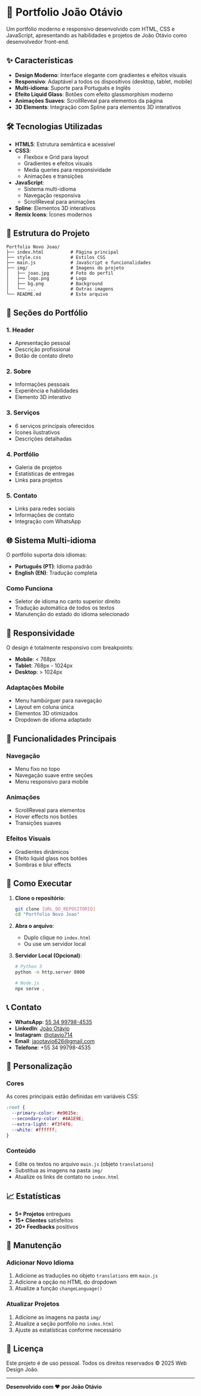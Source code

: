 # 🚀 Portfolio João Otávio

Um portfólio moderno e responsivo desenvolvido com HTML, CSS e JavaScript, apresentando as habilidades e projetos de João Otávio como desenvolvedor front-end.

## ✨ Características

- **Design Moderno**: Interface elegante com gradientes e efeitos visuais
- **Responsivo**: Adaptável a todos os dispositivos (desktop, tablet, mobile)
- **Multi-idioma**: Suporte para Português e Inglês
- **Efeito Liquid Glass**: Botões com efeito glassmorphism moderno
- **Animações Suaves**: ScrollReveal para elementos da página
- **3D Elements**: Integração com Spline para elementos 3D interativos

## 🛠️ Tecnologias Utilizadas

- **HTML5**: Estrutura semântica e acessível
- **CSS3**: 
  - Flexbox e Grid para layout
  - Gradientes e efeitos visuais
  - Media queries para responsividade
  - Animações e transições
- **JavaScript**: 
  - Sistema multi-idioma
  - Navegação responsiva
  - ScrollReveal para animações
- **Spline**: Elementos 3D interativos
- **Remix Icons**: Ícones modernos

## 📁 Estrutura do Projeto

```
Portfolio Novo Joao/
├── index.html          # Página principal
├── style.css           # Estilos CSS
├── main.js             # JavaScript e funcionalidades
├── img/                # Imagens do projeto
│   ├── joao.jpg        # Foto do perfil
│   ├── logo.png        # Logo
│   ├── bg.png          # Background
│   └── ...             # Outras imagens
└── README.md           # Este arquivo
```

## 🎨 Seções do Portfólio

### 1. **Header**
- Apresentação pessoal
- Descrição profissional
- Botão de contato direto

### 2. **Sobre**
- Informações pessoais
- Experiência e habilidades
- Elemento 3D interativo

### 3. **Serviços**
- 6 serviços principais oferecidos
- Ícones ilustrativos
- Descrições detalhadas

### 4. **Portfólio**
- Galeria de projetos
- Estatísticas de entregas
- Links para projetos

### 5. **Contato**
- Links para redes sociais
- Informações de contato
- Integração com WhatsApp

## 🌐 Sistema Multi-idioma

O portfólio suporta dois idiomas:
- **Português (PT)**: Idioma padrão
- **English (EN)**: Tradução completa

### Como Funciona
- Seletor de idioma no canto superior direito
- Tradução automática de todos os textos
- Manutenção do estado do idioma selecionado

## 📱 Responsividade

O design é totalmente responsivo com breakpoints:
- **Mobile**: < 768px
- **Tablet**: 768px - 1024px  
- **Desktop**: > 1024px

### Adaptações Mobile
- Menu hambúrguer para navegação
- Layout em coluna única
- Elementos 3D otimizados
- Dropdown de idioma adaptado

## 🎯 Funcionalidades Principais

### Navegação
- Menu fixo no topo
- Navegação suave entre seções
- Menu responsivo para mobile

### Animações
- ScrollReveal para elementos
- Hover effects nos botões
- Transições suaves

### Efeitos Visuais
- Gradientes dinâmicos
- Efeito liquid glass nos botões
- Sombras e blur effects

## 🚀 Como Executar

1. **Clone o repositório**:
   ```bash
   git clone [URL_DO_REPOSITORIO]
   cd "Portfolio Novo Joao"
   ```

2. **Abra o arquivo**:
   - Duplo clique no `index.html`
   - Ou use um servidor local

3. **Servidor Local (Opcional)**:
   ```bash
   # Python 3
   python -m http.server 8000
   
   # Node.js
   npx serve .
   ```

## 📞 Contato

- **WhatsApp**: [55 34 99798-4535](https://api.whatsapp.com/send/?phone=553497984535)
- **LinkedIn**: [João Otávio](https://www.linkedin.com/in/joão-otávio-b0610133a/)
- **Instagram**: [@otavio714](https://www.instagram.com/otavio714/)
- **Email**: jaootavio626@gmail.com
- **Telefone**: +55 34 99798-4535

## 🎨 Personalização

### Cores
As cores principais estão definidas em variáveis CSS:
```css
:root {
  --primary-color: #e9615e;
  --secondary-color: #4A1E9E;
  --extra-light: #f3f4f6;
  --white: #ffffff;
}
```

### Conteúdo
- Edite os textos no arquivo `main.js` (objeto `translations`)
- Substitua as imagens na pasta `img/`
- Atualize os links de contato no `index.html`

## 📈 Estatísticas

- **5+ Projetos** entregues
- **15+ Clientes** satisfeitos  
- **20+ Feedbacks** positivos

## 🔧 Manutenção

### Adicionar Novo Idioma
1. Adicione as traduções no objeto `translations` em `main.js`
2. Adicione a opção no HTML do dropdown
3. Atualize a função `changeLanguage()`

### Atualizar Projetos
1. Adicione as imagens na pasta `img/`
2. Atualize a seção portfolio no `index.html`
3. Ajuste as estatísticas conforme necessário

## 📄 Licença

Este projeto é de uso pessoal. Todos os direitos reservados © 2025 Web Design João.

---

**Desenvolvido com ❤️ por João Otávio** 